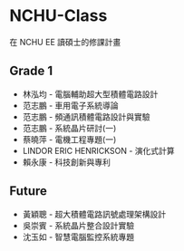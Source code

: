 # NCHU-Class
在 NCHU EE 讀碩士的修課計畫

## Grade 1
 - 林泓均 - 電腦輔助超大型積體電路設計
 - 范志鵬 - 車用電子系統導論
 - 范志鵬 - 頻通訊積體電路設計與實驗
 - 范志鵬 - 系統晶片研討(一)
 - 蔡曉萍 - 電機工程專題(一)
 - LINDOR ERIC HENRICKSON - 演化式計算
 - 賴永康 - 科技創新與專利

## Future

 - 黃穎聰 - 超大積體電路訊號處理架構設計
 - 吳崇賓 - 系統晶片整合設計實驗
 - 沈玉如 - 智慧電腦監控系統專題
